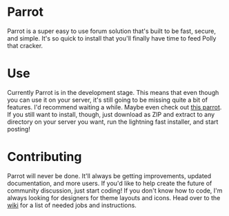Parrot
======

Parrot is a super easy to use forum solution that's built to be fast, secure, and simple. It's so quick to install that you'll finally have time to feed Polly that cracker.

Use
===

Currently Parrot is in the development stage. This means that even though you can use it on your server, it's still going to be missing quite a bit of features. I'd recommend waiting a while. Maybe even check out [this parrot](http://bit.ly/1jnMQ6S). If you still want to install, though, just download as ZIP and extract to any directory on your server you want, run the lightning fast installer, and start posting!

Contributing
=========

Parrot will never be done. It'll always be getting improvements, updated documentation, and more users. If you'd like to help create the future of community discussion, just start coding! If you don't know how to code, I'm always looking for designers for theme layouts and icons. Head over to the [wiki](http://github.com/Codingbean/Parrot/wiki/Contribute) for a list of needed jobs and instructions.
